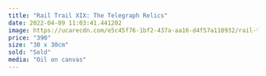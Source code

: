 ```yaml
---
title: "Rail Trail XIX: The Telegraph Relics"
date: 2022-04-09 11:03:41.441202
image: https://ucarecdn.com/e5c45f76-1bf2-437a-aa16-d4f57a110932/rail-trail-xix-the-telegraph-relics.jpg
price: "390"
size: "30 x 30cm"
sold: "Sold"
media: "Oil on canvas"
---
```


